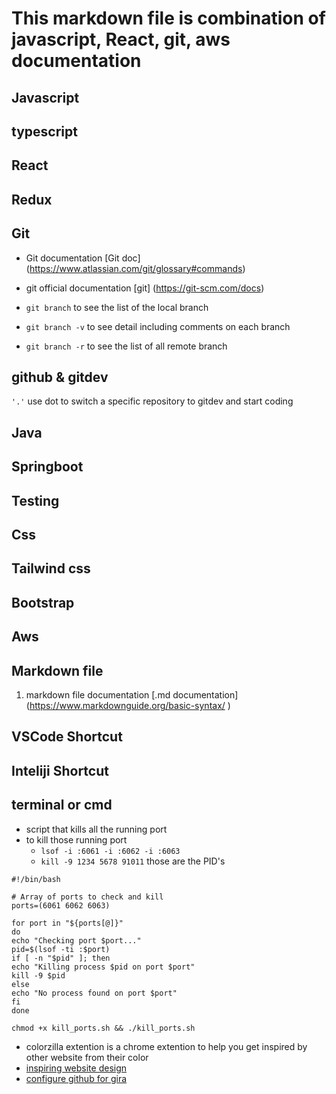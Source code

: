 # This markdown file is combination of javascript, React, git, aws documentation

## Javascript















## typescript
















## React
















## Redux
















## Git

- Git documentation [Git doc] (https://www.atlassian.com/git/glossary#commands)
- git official documentation [git] (https://git-scm.com/docs)

- ``git branch`` to see the list of the local branch
- ``git branch -v`` to see detail including comments on each branch
- ``git branch -r`` to see the list of all remote branch









## github & gitdev

``'.'`` use dot to switch a specific repository to gitdev and start coding







## Java


















## Springboot

















## Testing

















## Css

















## Tailwind css

















## Bootstrap
















## Aws















## Markdown file

1. markdown file documentation [.md documentation] (https://www.markdownguide.org/basic-syntax/ )












## VSCode Shortcut












## Inteliji Shortcut














## terminal or cmd 

- script that kills all the running port
- to kill those running port
  - ``lsof -i :6061 -i :6062 -i :6063``
  - ``kill -9 1234 5678 91011`` those are the PID's
```shell
#!/bin/bash

# Array of ports to check and kill
ports=(6061 6062 6063)

for port in "${ports[@]}"
do
echo "Checking port $port..."
pid=$(lsof -ti :$port)
if [ -n "$pid" ]; then
echo "Killing process $pid on port $port"
kill -9 $pid
else
echo "No process found on port $port"
fi
done

```
```shell
chmod +x kill_ports.sh && ./kill_ports.sh
```



- colorzilla extention is a chrome extention to help you get inspired by other website from their color
- [inspiring website design](https://www.entheosweb.com/ideas/creative-wordpress-themes/)
- [configure github for gira](https://support.atlassian.com/jira-software-cloud/docs/reference-issues-in-your-development-work/)